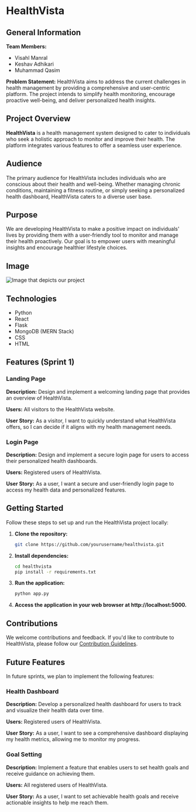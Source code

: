 # HealthVista

## General Information

**Team Members:**
- Visahl Manral
- Keshav Adhikari
- Muhammad Qasim

**Problem Statement:**
HealthVista aims to address the current challenges in health management by providing a comprehensive and user-centric platform. The project intends to simplify health monitoring, encourage proactive well-being, and deliver personalized health insights.

## Project Overview

**HealthVista** is a health management system designed to cater to individuals who seek a holistic approach to monitor and improve their health. The platform integrates various features to offer a seamless user experience.

## Audience

The primary audience for HealthVista includes individuals who are conscious about their health and well-being. Whether managing chronic conditions, maintaining a fitness routine, or simply seeking a personalized health dashboard, HealthVista caters to a diverse user base.

## Purpose

We are developing HealthVista to make a positive impact on individuals' lives by providing them with a user-friendly tool to monitor and manage their health proactively. Our goal is to empower users with meaningful insights and encourage healthier lifestyle choices.

## Image 
![Image that depicts our project](static/img)

## Technologies

- Python
- React
- Flask
- MongoDB (MERN Stack)
- CSS
- HTML

## Features (Sprint 1)

### Landing Page

**Description:** Design and implement a welcoming landing page that provides an overview of HealthVista.

**Users:** All visitors to the HealthVista website.

**User Story:** As a visitor, I want to quickly understand what HealthVista offers, so I can decide if it aligns with my health management needs.

### Login Page

**Description:** Design and implement a secure login page for users to access their personalized health dashboards.

**Users:** Registered users of HealthVista.

**User Story:** As a user, I want a secure and user-friendly login page to access my health data and personalized features.

## Getting Started

Follow these steps to set up and run the HealthVista project locally:

1. **Clone the repository:**
    ```bash
    git clone https://github.com/yourusername/healthvista.git
    ```

2. **Install dependencies:**
    ```bash
    cd healthvista
    pip install -r requirements.txt
    ```

3. **Run the application:**
    ```bash
    python app.py
    ```

4. **Access the application in your web browser at http://localhost:5000.**

## Contributions

We welcome contributions and feedback. If you'd like to contribute to HealthVista, please follow our [Contribution Guidelines](CONTRIBUTING.md).

## Future Features

In future sprints, we plan to implement the following features:

### Health Dashboard

**Description:** Develop a personalized health dashboard for users to track and visualize their health data over time.

**Users:** Registered users of HealthVista.

**User Story:** As a user, I want to see a comprehensive dashboard displaying my health metrics, allowing me to monitor my progress.

### Goal Setting

**Description:** Implement a feature that enables users to set health goals and receive guidance on achieving them.

**Users:** All registered users of HealthVista.

**User Story:** As a user, I want to set achievable health goals and receive actionable insights to help me reach them.
